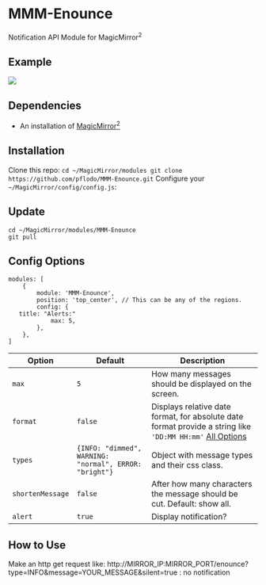 # MMM-Enounce
Notification API Module for MagicMirror<sup>2</sup>

## Example

![](https://forum.magicmirror.builders/uploads/files/1473753516823-syslog-icon-4.jpg)

## Dependencies
  * An installation of [MagicMirror<sup>2</sup>](https://github.com/MichMich/MagicMirror)

## Installation
 Clone this repo:
    ````
    cd ~/MagicMirror/modules
    git clone https://github.com/pflodo/MMM-Enounce.git
    ```` 
 Configure your `~/MagicMirror/config/config.js`:

## Update

````
cd ~/MagicMirror/modules/MMM-Enounce
git pull
````

## Config Options

````
modules: [
	{
		module: 'MMM-Enounce',
		position: 'top_center', // This can be any of the regions.
		config: {
   title: "Alerts:"
			max: 5,
		},
	},
]
````
| **Option** | **Default** | **Description** |
| --- | --- | --- |
| `max` | `5` | How many messages should be displayed on the screen. |
| `format` | `false` | Displays relative date format, for absolute date format provide a string like `'DD:MM HH:mm'` [All Options](http://momentjs.com/docs/#/displaying/format/) |
| `types` | `{INFO: "dimmed", WARNING: "normal", ERROR: "bright"}` | Object with message types and their css class. |
| `shortenMessage` | `false` | After how many characters the message should be cut. Default: show all. |
| `alert` | `true` | Display notification? |

## How to Use
Make an http get request like:
  http://MIRROR_IP:MIRROR_PORT/enounce?type=INFO&message=YOUR_MESSAGE&silent=true : no notification

